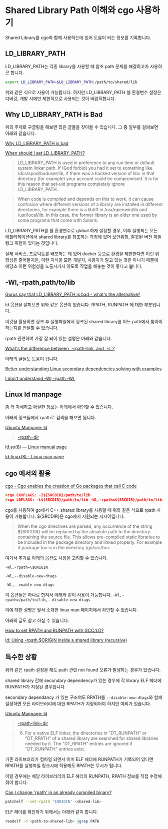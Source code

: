 <!-- {%comment%} -->
# Shared Library Path 이해와 cgo 사용하기
<!-- {%endcomment%} -->

Shared Library를 cgo와 함께 사용하는데 있어 도움이 되는 정보를 기록합니다.

## LD_LIBRARY_PATH

LD_LIBRARY_PATH는 각종 library를 사용할 때 참조 path 문제를 해결하고자 사용하곤 합니다.

```bash
export LD_LIBRARY_PATH=$LD_LIBRARY_PATH:/path/to/shared/lib
```

위와 같은 식으로 사용이 가능합니다. 하지만 LD_LIBRARY_PATH 쉘 환경변수 설정은 디버깅, 개발 시에만 제한적으로 사용되는 것이 바람직합니다.

## Why LD_LIBRARY_PATH is Bad

위의 주제로 구글링을 해보면 많은 글들을 찾아볼 수 있습니다. 그 중 일부를 살펴보면 아래와 같습니다.

[Why LD_LIBRARY_PATH is bad](http://xahlee.info/UnixResource_dir/_/ldpath.html)

[When should I set LD_LIBRARY_PATH?](http://linuxmafia.com/faq/Admin/ld-lib-path.html)

> LD_LIBRARY_PATH is used in preference to any run time or default system linker path. If (God forbid) you had it set to something like /dcs/spod/baduser/lib, if there was a hacked version of libc in that directory (for example) your account could be compromised. It is for this reason that set-uid programs completely ignore LD_LIBRARY_PATH.

> When code is compiled and depends on this to work, it can cause confusion where different versions of a library are installed in different directories, for example there is a libtiff in /usr/openwin/lib and /usr/local/lib. In this case, the former library is an older one used by some programs that come with Solaris.

LD_LIBRARY_PATH를 쉘 환경변수로 global 하게 설정할 경우, 이후 실행되는 모든 애플리케이션에서 shared library를 참조하는 과정에 있어 보안위험, 잘못된 버전 파일 링크 위험이 있다는 것입니다.

실제 서비스, 프로덕트를 배포하는 데 있어 docker 등으로 환경을 제한한다면 이런 위험성은 줄어들지만, 이런 지식을 모든 개발자, 사용자가 알고 있는 것은 아니기 때문에 애당초 이런 위험성을 노출시키지 않도록 작업을 해놓는 것이 좋다고 봅니다.

## -Wl,-rpath,path/to/lib

[Gurus say that LD_LIBRARY_PATH is bad - what's the alternative?](https://stackoverflow.com/questions/882110/gurus-say-that-ld-library-path-is-bad-whats-the-alternative)

ld 옵션을 살펴보면 위와 같은 옵션이 있습니다. RPATH, RUNPATH 에 대한 부분입니다.

이것을 활용하면 링크 후 실행파일에서 링크된 shared library를 어느 path에서 찾아야 하는지를 전달할 수 있습니다.

rpath 관련하여 가장 잘 되어 있는 설명은 아래와 같습니다.

[What's the difference between \`-rpath-link\` and \`-L\`?](https://stackoverflow.com/questions/49138195/whats-the-difference-between-rpath-link-and-l)

아래의 글들도 도움이 됩니다.

[Better understanding Linux secondary dependencies solving with examples](http://www.kaizou.org/2015/01/linux-libraries.html)

[I don't understand -Wl,-rpath -Wl,](https://stackoverflow.com/questions/6562403/i-dont-understand-wl-rpath-wl)

## Linux ld manpage

좀 더 자세하고 확실한 정보는 아래에서 확인할 수 있습니다.

아래의 링크들에서 rpath로 검색을 해보면 됩니다.

[Ubuntu Manpage: ld](https://manpages.ubuntu.com/manpages/xenial/man1/ld.1.html)

> [-rpath=dir](https://manpages.ubuntu.com/manpages/xenial/man1/ld.1.html#:~:text=s%0A%20%20%20%20%20%20%20%20%20%20%20and%20%2DS.-,%2Drpath%3Ddir,-Add%20a%20directory)

[ld.so(8) — Linux manual page](https://man7.org/linux/man-pages/man8/ld.so.8.html)

[ld-linux(8) - Linux man page](https://linux.die.net/man/8/ld-linux)

## cgo 에서의 활용

[cgo - Cgo enables the creation of Go packages that call C code](https://pkg.go.dev/cmd/cgo)

```cpp
#cgo CXXFLAGS: -I${SRCDIR}/path/to/lib
#cgo LDFLAGS: -L${SRCDIR}/path/to/lib -Wl,-rpath=${SRCDIR}/path/to/lib -lmyshared
```

cgo를 사용하여 go에서 C++ shared library를 사용할 때 위와 같은 식으로 rpath 사용이 가능합니다. ${SRCDIR}은 cgo에서 지원되는 지시어입니다.

> When the cgo directives are parsed, any occurrence of the string ${SRCDIR} will be replaced by the absolute path to the directory containing the source file. This allows pre-compiled static libraries to be included in the package directory and linked properly. For example if package foo is in the directory /go/src/foo:

여기서 추가로 아래의 옵션도 사용을 고려할 수 있습니다.

`-Wl,-rpath=\$ORIGIN`

`-Wl,--disable-new-dtags`

`-Wl,--enable-new-dtags`

이 옵션들은 하나로 합쳐서 아래와 같이 사용이 가능합니다.
`-Wl,-rpath=/path/to/lib,--disable-new-dtags`

이에 대한 설명은 앞서 소개한 linux man 페이지에서 확인할 수 있습니다.

아래의 글도 참고 하실 수 있습니다.

[How to set RPATH and RUNPATH with GCC/LD?](https://stackoverflow.com/questions/52018092/how-to-set-rpath-and-runpath-with-gcc-ld)

[ld: Using -rpath,$ORIGIN inside a shared library (recursive)](https://stackoverflow.com/questions/6323603/ld-using-rpath-origin-inside-a-shared-library-recursive)

## 특수한 상황

위와 같은 rpath 설정을 해도 path 관련 not found 오류가 발생하는 경우가 있습니다.

shared library 간에 secondary dependency가 있는 경우에 각 library ELF 헤더에 RUNPATH가 지정된 경우입니다.

secondary dependancy 가 있는 구조여도 RPATH를 `--disable-new-dtags`와 함께 설정하면 모든 라이브러리에 대한 RPATH가 지정되어야 하지만 예외가 있습니다.

[Ubuntu Manpage: ld](https://manpages.ubuntu.com/manpages/xenial/man1/ld.1.html)

> [-rpath-link=dir](https://manpages.ubuntu.com/manpages/xenial/man1/ld.1.html#:~:text=6.%20%20For%20a%20native%20ELF%20linker%2C%20the%20directories%20in%20%22DT_RUNPATH%22%20or%20%22DT_RPATH%22%20of%20a%20shared%0A%20%20%20%20%20%20%20%20%20%20%20%20%20%20%20library%20are%20searched%20for%20shared%20libraries%20needed%20by%20it.%20The%20%22DT_RPATH%22%20entries%20are%0A%20%20%20%20%20%20%20%20%20%20%20%20%20%20%20ignored%20if%20%22DT_RUNPATH%22%20entries%20exist.)

> 6.  For a native ELF linker, the directories in "DT_RUNPATH" or "DT_RPATH" of a shared library are searched for shared libraries needed by it. The "DT_RPATH" entries are ignored if "DT_RUNPATH" entries exist.

기존 라이브러리가 컴파일 되면서 이미 ELF 헤더에 RUNPATH가 기록되어 있다면 RPATH를 실행파일 링크시에 적용해도 RPATH는 무시가 됩니다.

이럴 경우에는 해당 라이브러리의 ELF 헤더의 RUNPATH, RPATH 정보를 직접 수정해줘야 합니다.

[Can I change 'rpath' in an already compiled binary?](https://stackoverflow.com/questions/13769141/can-i-change-rpath-in-an-already-compiled-binary)

```bash
patchelf --set-rpath '$ORIGIN' <shared-lib>
```

ELF 헤더를 확인하기 위해서는 아래와 같이 합니다.

```bash
readelf -d <path-to-shared-lib> |grep PATH
```
